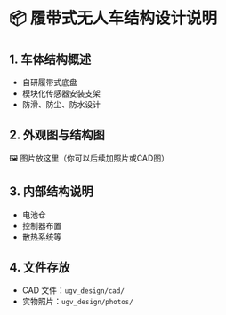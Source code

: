 # 📦 履带式无人车结构设计说明

## 1. 车体结构概述
- 自研履带式底盘
- 模块化传感器安装支架
- 防滑、防尘、防水设计

## 2. 外观图与结构图
🖼️ 图片放这里（你可以后续加照片或CAD图）

## 3. 内部结构说明
- 电池仓
- 控制器布置
- 散热系统等

## 4. 文件存放
- CAD 文件：`ugv_design/cad/`
- 实物照片：`ugv_design/photos/`
